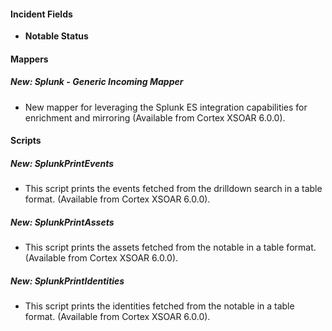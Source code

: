 
#### Incident Fields
- **Notable Status**

#### Mappers
##### New: Splunk - Generic Incoming Mapper
- New mapper for leveraging the Splunk ES integration capabilities for enrichment and mirroring (Available from Cortex XSOAR 6.0.0).

#### Scripts
##### New: SplunkPrintEvents
- This script prints the events fetched from the drilldown search in a table format. (Available from Cortex XSOAR 6.0.0).
##### New: SplunkPrintAssets
- This script prints the assets fetched from the notable in a table format. (Available from Cortex XSOAR 6.0.0).
##### New: SplunkPrintIdentities
- This script prints the identities fetched from the notable in a table format. (Available from Cortex XSOAR 6.0.0).
